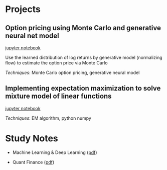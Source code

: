 # Projects

## Option pricing using Monte Carlo and generative neural net model

[jupyter notebook](https://github.com/phcchan/invNN/blob/master/option_MC_invNN.ipynb)

Use the learned distribution of log returns by generative model (normalizing flow) to estimate the
option price via Monte Carlo

*Techniques*: Monte Carlo option pricing, generative neural model

## Implementing expectation maximization to solve mixture model of linear functions

[jupyter notebook](https://github.com/phcchan/invNN/blob/master/piecewiseLinReg.ipynb)

*Techniques*: EM algorithm, python numpy

# Study Notes

- Machine Learning & Deep Learning ([pdf](https://github.com/phcchan/invNN/blob/master/ML-notes.pdf))

- Quant Finance ([pdf](https://github.com/phcchan/invNN/blob/master/quant-notes.pdf))